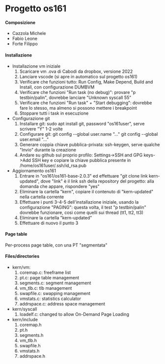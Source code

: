 # Progetto os161

#### Composizione
- Cazzola Michele
- Fabio Leone
- Forte Filippo

#### Installazione
- Installazione vm iniziale
  1. Scaricare vm .ova di Cabodi da dropbox, versione 2022
  2. Lanciare vscode (si apre in automatico sul progetto os161)
  3. Verificare che funzioni tutto: Run Config, Make Depend, Build and Install, con configurazione DUMBVM
  4. Verificare che funzioni "Run task (no debug)": provare "p testbin/palin", dovrebbe lanciare "Unknown syscall 55"
  5. Verificare che funzioni "Run task" + "Start debugging": dovrebbe fare lo stesso, ma almeno si possono mettere i breakpoint
  6. Stoppare tutti i task in esecuzione
- Configurazione git
  1. Installare git: sudo apt install git, password "os161user", serve scrivere "Y" 1-2 volte
  2. Configurare git:
     git config --global user.name "..."
     git config --global user.email "..."
  3. Generare coppia chiave pubblica-privata: ssh-keygen, serve qualche "Invio" durante la creazione
  4. Andare su github sul proprio profilo: Settings->SSH and GPG keys->Add SSH key e copiare la chiave pubblica presente in /home/os161user/.ssh/id_rsa.pub
- Aggiornamento os161
  1. Entrare in "os161/os161-base-2.0.3" ed effettuare "git clone link kern-updated", dove "link" è il link ssh della repository del progetto: alla domanda che appare, rispondere "yes"
  2. Eliminare la cartella "kern", copiare il contenuto di "kern-updated" nella cartella corrente
  3. Effettuare i punti 3-4-5 dell'installazione iniziale, usando la configurazione "PAGING": questa volta, il test "p testbin/palin" dovrebbe funzionare, così come quelli sui thread (tt1, tt2, tt3)
  4. Eliminare la cartella "kern-updated"
  5. Effettuare di nuovo il punto 3

#### Page table
Per-process page table, con una PT "segmentata"

#### Files/directories
- kern/vm: 
  1. coremap.c: freeframe list
  2. pt.c: page table management
  3. segments.c: segment management
  4. vm_tlb.c: tlb management
  5. swapfile.c: swapping management
  6. vmstats.c: statistics calculator
  7. addrspace.c: address space management
- kern/syscall
  1. loadelf.c: changed to allow On-Demand Page Loading
- kern/include
  1. coremap.h
  2. pt.h
  3. segments.h
  4. vm_tlb.h
  5. swapfile.h
  6. vmstats.h
  7. addrspace.h
